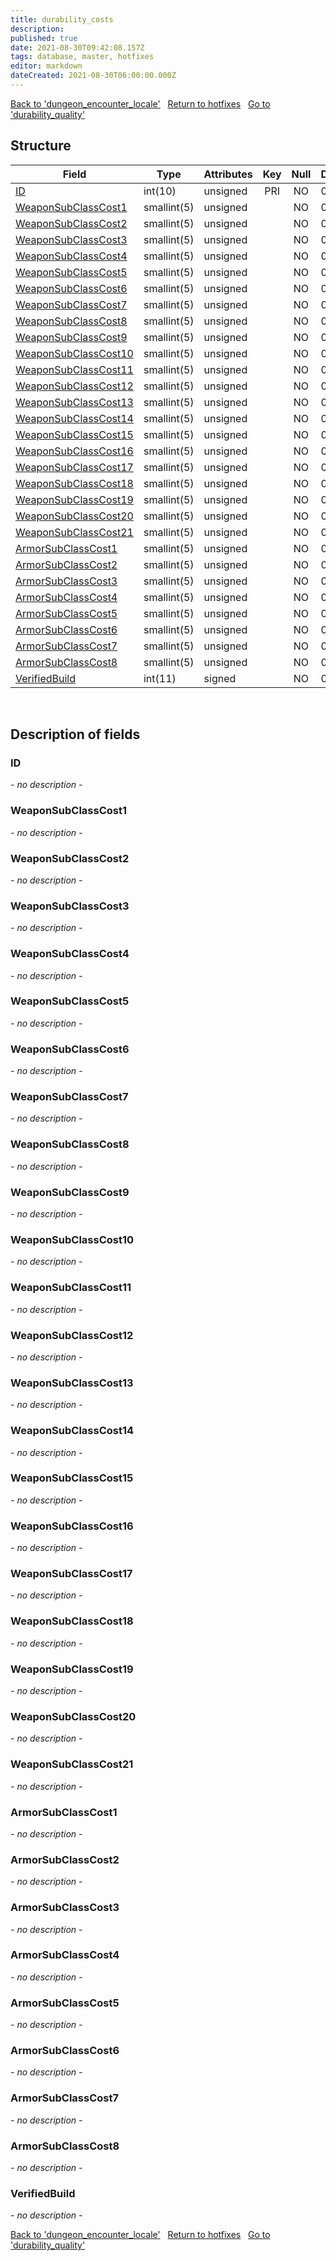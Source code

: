 ```yaml
---
title: durability_costs
description: 
published: true
date: 2021-08-30T09:42:08.157Z
tags: database, master, hotfixes
editor: markdown
dateCreated: 2021-08-30T06:00:00.000Z
---
```


<a href="https://dev.trinitycore.info/en/database/master/hotfixes/dungeon_encounter_locale" class="mt-5 v-btn v-btn--depressed v-btn--flat v-btn--outlined theme--light v-size--default darkblue--text text--lighten-3"><span class="v-btn__content"><i aria-hidden="true" class="v-icon notranslate v-icon--left mdi mdi-arrow-left theme--light"></i><span>Back to 'dungeon_encounter_locale'</span></span></a>&nbsp;&nbsp;&nbsp;<a href="https://dev.trinitycore.info/en/database/master/hotfixes/home" class="mt-5 v-btn v-btn--depressed v-btn--flat v-btn--outlined theme--light v-size--default darkblue--text text--lighten-3"><span class="v-btn__content"><i aria-hidden="true" class="v-icon notranslate v-icon--left mdi mdi-home-outline theme--light"></i><span>Return to hotfixes</span></span></a>&nbsp;&nbsp;&nbsp;<a href="https://dev.trinitycore.info/en/database/master/hotfixes/durability_quality" class="mt-5 v-btn v-btn--depressed v-btn--flat v-btn--outlined theme--light v-size--default darkblue--text text--lighten-3"><span class="v-btn__content"><span>Go to 'durability_quality'</span><i aria-hidden="true" class="v-icon notranslate v-icon--right mdi mdi-arrow-right theme--light"></i></span></a>

## Structure

| Field | Type | Attributes | Key | Null | Default | Extra | Comment |
| --- | --- | --- | :---: | :---: | --- | --- | --- |
| [ID](#ID) | int(10) | unsigned | PRI | NO | 0 |  |  |
| [WeaponSubClassCost1](#WeaponSubClassCost1) | smallint(5) | unsigned |  | NO | 0 |  |  |
| [WeaponSubClassCost2](#WeaponSubClassCost2) | smallint(5) | unsigned |  | NO | 0 |  |  |
| [WeaponSubClassCost3](#WeaponSubClassCost3) | smallint(5) | unsigned |  | NO | 0 |  |  |
| [WeaponSubClassCost4](#WeaponSubClassCost4) | smallint(5) | unsigned |  | NO | 0 |  |  |
| [WeaponSubClassCost5](#WeaponSubClassCost5) | smallint(5) | unsigned |  | NO | 0 |  |  |
| [WeaponSubClassCost6](#WeaponSubClassCost6) | smallint(5) | unsigned |  | NO | 0 |  |  |
| [WeaponSubClassCost7](#WeaponSubClassCost7) | smallint(5) | unsigned |  | NO | 0 |  |  |
| [WeaponSubClassCost8](#WeaponSubClassCost8) | smallint(5) | unsigned |  | NO | 0 |  |  |
| [WeaponSubClassCost9](#WeaponSubClassCost9) | smallint(5) | unsigned |  | NO | 0 |  |  |
| [WeaponSubClassCost10](#WeaponSubClassCost10) | smallint(5) | unsigned |  | NO | 0 |  |  |
| [WeaponSubClassCost11](#WeaponSubClassCost11) | smallint(5) | unsigned |  | NO | 0 |  |  |
| [WeaponSubClassCost12](#WeaponSubClassCost12) | smallint(5) | unsigned |  | NO | 0 |  |  |
| [WeaponSubClassCost13](#WeaponSubClassCost13) | smallint(5) | unsigned |  | NO | 0 |  |  |
| [WeaponSubClassCost14](#WeaponSubClassCost14) | smallint(5) | unsigned |  | NO | 0 |  |  |
| [WeaponSubClassCost15](#WeaponSubClassCost15) | smallint(5) | unsigned |  | NO | 0 |  |  |
| [WeaponSubClassCost16](#WeaponSubClassCost16) | smallint(5) | unsigned |  | NO | 0 |  |  |
| [WeaponSubClassCost17](#WeaponSubClassCost17) | smallint(5) | unsigned |  | NO | 0 |  |  |
| [WeaponSubClassCost18](#WeaponSubClassCost18) | smallint(5) | unsigned |  | NO | 0 |  |  |
| [WeaponSubClassCost19](#WeaponSubClassCost19) | smallint(5) | unsigned |  | NO | 0 |  |  |
| [WeaponSubClassCost20](#WeaponSubClassCost20) | smallint(5) | unsigned |  | NO | 0 |  |  |
| [WeaponSubClassCost21](#WeaponSubClassCost21) | smallint(5) | unsigned |  | NO | 0 |  |  |
| [ArmorSubClassCost1](#ArmorSubClassCost1) | smallint(5) | unsigned |  | NO | 0 |  |  |
| [ArmorSubClassCost2](#ArmorSubClassCost2) | smallint(5) | unsigned |  | NO | 0 |  |  |
| [ArmorSubClassCost3](#ArmorSubClassCost3) | smallint(5) | unsigned |  | NO | 0 |  |  |
| [ArmorSubClassCost4](#ArmorSubClassCost4) | smallint(5) | unsigned |  | NO | 0 |  |  |
| [ArmorSubClassCost5](#ArmorSubClassCost5) | smallint(5) | unsigned |  | NO | 0 |  |  |
| [ArmorSubClassCost6](#ArmorSubClassCost6) | smallint(5) | unsigned |  | NO | 0 |  |  |
| [ArmorSubClassCost7](#ArmorSubClassCost7) | smallint(5) | unsigned |  | NO | 0 |  |  |
| [ArmorSubClassCost8](#ArmorSubClassCost8) | smallint(5) | unsigned |  | NO | 0 |  |  |
| [VerifiedBuild](#VerifiedBuild) | int(11) | signed |  | NO | 0 |  |  |
&nbsp;
## Description of fields

### ID
*- no description -*
&nbsp;

### WeaponSubClassCost1
*- no description -*
&nbsp;

### WeaponSubClassCost2
*- no description -*
&nbsp;

### WeaponSubClassCost3
*- no description -*
&nbsp;

### WeaponSubClassCost4
*- no description -*
&nbsp;

### WeaponSubClassCost5
*- no description -*
&nbsp;

### WeaponSubClassCost6
*- no description -*
&nbsp;

### WeaponSubClassCost7
*- no description -*
&nbsp;

### WeaponSubClassCost8
*- no description -*
&nbsp;

### WeaponSubClassCost9
*- no description -*
&nbsp;

### WeaponSubClassCost10
*- no description -*
&nbsp;

### WeaponSubClassCost11
*- no description -*
&nbsp;

### WeaponSubClassCost12
*- no description -*
&nbsp;

### WeaponSubClassCost13
*- no description -*
&nbsp;

### WeaponSubClassCost14
*- no description -*
&nbsp;

### WeaponSubClassCost15
*- no description -*
&nbsp;

### WeaponSubClassCost16
*- no description -*
&nbsp;

### WeaponSubClassCost17
*- no description -*
&nbsp;

### WeaponSubClassCost18
*- no description -*
&nbsp;

### WeaponSubClassCost19
*- no description -*
&nbsp;

### WeaponSubClassCost20
*- no description -*
&nbsp;

### WeaponSubClassCost21
*- no description -*
&nbsp;

### ArmorSubClassCost1
*- no description -*
&nbsp;

### ArmorSubClassCost2
*- no description -*
&nbsp;

### ArmorSubClassCost3
*- no description -*
&nbsp;

### ArmorSubClassCost4
*- no description -*
&nbsp;

### ArmorSubClassCost5
*- no description -*
&nbsp;

### ArmorSubClassCost6
*- no description -*
&nbsp;

### ArmorSubClassCost7
*- no description -*
&nbsp;

### ArmorSubClassCost8
*- no description -*
&nbsp;

### VerifiedBuild
*- no description -*
&nbsp;

<a href="https://dev.trinitycore.info/en/database/master/hotfixes/dungeon_encounter_locale" class="mt-5 v-btn v-btn--depressed v-btn--flat v-btn--outlined theme--light v-size--default darkblue--text text--lighten-3"><span class="v-btn__content"><i aria-hidden="true" class="v-icon notranslate v-icon--left mdi mdi-arrow-left theme--light"></i><span>Back to 'dungeon_encounter_locale'</span></span></a>&nbsp;&nbsp;&nbsp;<a href="https://dev.trinitycore.info/en/database/master/hotfixes/home" class="mt-5 v-btn v-btn--depressed v-btn--flat v-btn--outlined theme--light v-size--default darkblue--text text--lighten-3"><span class="v-btn__content"><i aria-hidden="true" class="v-icon notranslate v-icon--left mdi mdi-home-outline theme--light"></i><span>Return to hotfixes</span></span></a>&nbsp;&nbsp;&nbsp;<a href="https://dev.trinitycore.info/en/database/master/hotfixes/durability_quality" class="mt-5 v-btn v-btn--depressed v-btn--flat v-btn--outlined theme--light v-size--default darkblue--text text--lighten-3"><span class="v-btn__content"><span>Go to 'durability_quality'</span><i aria-hidden="true" class="v-icon notranslate v-icon--right mdi mdi-arrow-right theme--light"></i></span></a>

